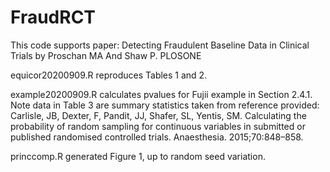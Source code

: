 # FraudRCT
This code supports paper: Detecting Fraudulent Baseline Data in Clinical Trials by Proschan MA And Shaw P. PLOSONE

equicor20200909.R reproduces Tables 1 and 2.

example20200909.R calculates pvalues for Fujii example in Section 2.4.1. Note data in Table 3 are summary statistics taken from reference provided: Carlisle, JB, Dexter, F, Pandit, JJ, Shafer, SL, Yentis, SM. Calculating the probability of random sampling for continuous variables in submitted or published randomised controlled trials. Anaesthesia. 2015;70:848–858.

princcomp.R generated Figure 1, up to random seed variation.
